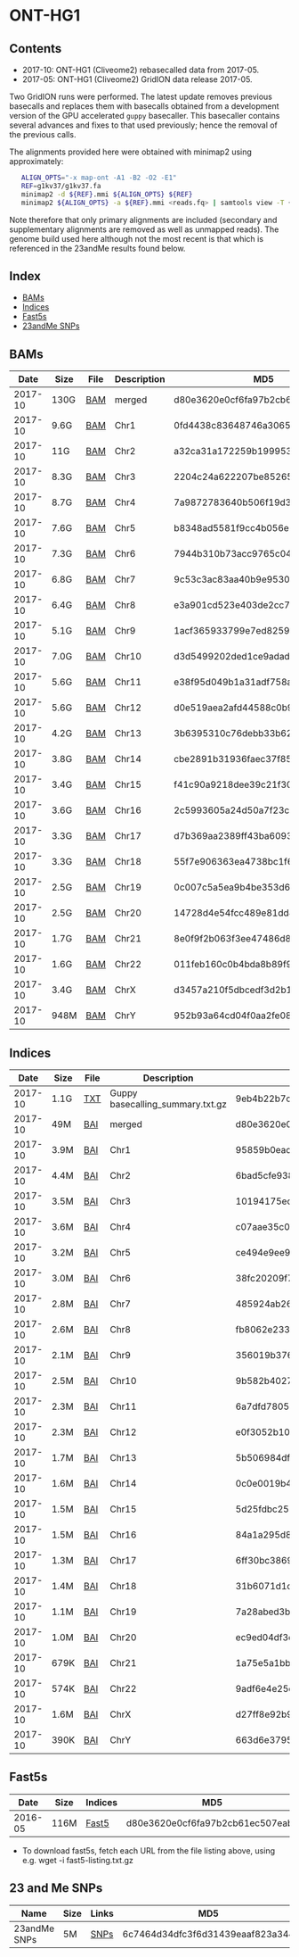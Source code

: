 # ONT-HG1

## Contents
* 2017-10: ONT-HG1 (Cliveome2) rebasecalled data from 2017-05.
* 2017-05: ONT-HG1 (Cliveome2) GridION data release 2017-05.

Two GridION runs were performed. The latest update removes previous basecalls and replaces them with basecalls obtained from a development version of the GPU accelerated `guppy` basecaller. This basecaller contains several advances and fixes to that used previously; hence the removal of the previous calls.

The alignments provided here were obtained with minimap2 using approximately:

```bash
   ALIGN_OPTS="-x map-ont -A1 -B2 -O2 -E1"
   REF=g1kv37/g1kv37.fa
   minimap2 -d ${REF}.mmi ${ALIGN_OPTS} ${REF}
   minimap2 ${ALIGN_OPTS} -a ${REF}.mmi <reads.fq> | samtools view -T {REF} -F 2308 > …
```

Note therefore that only primary alignments are included (secondary and supplementary alignments are removed as well as unmapped reads). The genome build used here although not the most recent is that which is referenced in the 23andMe results found below.

## Index

* [BAMs](#bams)
* [Indices](#indices)
* [Fast5s](#fast5s)
* [23andMe SNPs](#23-and-me-snps)

## BAMs ##

| Date    | Size | File                                                                                  | Description | MD5                              |
|---------|------|---------------------------------------------------------------------------------------|-------------|----------------------------------|
| 2017-10 | 130G | [BAM](https://s3-eu-west-1.amazonaws.com/ont-hg1b/alignment/merge_sort/cliveome2.bam) | merged      | d80e3620e0cf6fa97b2cb61ec507eabc |
| 2017-10 | 9.6G | [BAM](https://s3-eu-west-1.amazonaws.com/ont-hg1b/alignment/by_chr/chr1.bam)          | Chr1        | 0fd4438c83648746a306544977c9d53a |
| 2017-10 | 11G  | [BAM](https://s3-eu-west-1.amazonaws.com/ont-hg1b/alignment/by_chr/chr2.bam)          | Chr2        | a32ca31a172259b199953b0e8bc37fcd |
| 2017-10 | 8.3G | [BAM](https://s3-eu-west-1.amazonaws.com/ont-hg1b/alignment/by_chr/chr3.bam)          | Chr3        | 2204c24a622207be8526588ee1ea118b |
| 2017-10 | 8.7G | [BAM](https://s3-eu-west-1.amazonaws.com/ont-hg1b/alignment/by_chr/chr4.bam)          | Chr4        | 7a9872783640b506f19d382343e3742f |
| 2017-10 | 7.6G | [BAM](https://s3-eu-west-1.amazonaws.com/ont-hg1b/alignment/by_chr/chr5.bam)          | Chr5        | b8348ad5581f9cc4b056e1304c03d5a5 |
| 2017-10 | 7.3G | [BAM](https://s3-eu-west-1.amazonaws.com/ont-hg1b/alignment/by_chr/chr6.bam)          | Chr6        | 7944b310b73acc9765c0450c65a7f5b6 |
| 2017-10 | 6.8G | [BAM](https://s3-eu-west-1.amazonaws.com/ont-hg1b/alignment/by_chr/chr7.bam)          | Chr7        | 9c53c3ac83aa40b9e9530d3c0395919d |
| 2017-10 | 6.4G | [BAM](https://s3-eu-west-1.amazonaws.com/ont-hg1b/alignment/by_chr/chr8.bam)          | Chr8        | e3a901cd523e403de2cc7cdfb8e887e7 |
| 2017-10 | 5.1G | [BAM](https://s3-eu-west-1.amazonaws.com/ont-hg1b/alignment/by_chr/chr9.bam)          | Chr9        | 1acf365933799e7ed8259a9566ed6c48 |
| 2017-10 | 7.0G | [BAM](https://s3-eu-west-1.amazonaws.com/ont-hg1b/alignment/by_chr/chr10.bam)         | Chr10       | d3d5499202ded1ce9adadaa2acec3b0c |
| 2017-10 | 5.6G | [BAM](https://s3-eu-west-1.amazonaws.com/ont-hg1b/alignment/by_chr/chr11.bam)         | Chr11       | e38f95d049b1a31adf758a202a5e2e83 |
| 2017-10 | 5.6G | [BAM](https://s3-eu-west-1.amazonaws.com/ont-hg1b/alignment/by_chr/chr12.bam)         | Chr12       | d0e519aea2afd44588c0b9ce41b8df09 |
| 2017-10 | 4.2G | [BAM](https://s3-eu-west-1.amazonaws.com/ont-hg1b/alignment/by_chr/chr13.bam)         | Chr13       | 3b6395310c76debb33b62c3617a1a817 |
| 2017-10 | 3.8G | [BAM](https://s3-eu-west-1.amazonaws.com/ont-hg1b/alignment/by_chr/chr14.bam)         | Chr14       | cbe2891b31936faec37f85e13c2e21d0 |
| 2017-10 | 3.4G | [BAM](https://s3-eu-west-1.amazonaws.com/ont-hg1b/alignment/by_chr/chr15.bam)         | Chr15       | f41c90a9218dee39c21f3017c7577224 |
| 2017-10 | 3.6G | [BAM](https://s3-eu-west-1.amazonaws.com/ont-hg1b/alignment/by_chr/chr16.bam)         | Chr16       | 2c5993605a24d50a7f23c9c997cdf29c |
| 2017-10 | 3.3G | [BAM](https://s3-eu-west-1.amazonaws.com/ont-hg1b/alignment/by_chr/chr17.bam)         | Chr17       | d7b369aa2389ff43ba60933760df73c1 |
| 2017-10 | 3.3G | [BAM](https://s3-eu-west-1.amazonaws.com/ont-hg1b/alignment/by_chr/chr18.bam)         | Chr18       | 55f7e906363ea4738bc1f69d42ad17d3 |
| 2017-10 | 2.5G | [BAM](https://s3-eu-west-1.amazonaws.com/ont-hg1b/alignment/by_chr/chr19.bam)         | Chr19       | 0c007c5a5ea9b4be353d6264d5e9b98b |
| 2017-10 | 2.5G | [BAM](https://s3-eu-west-1.amazonaws.com/ont-hg1b/alignment/by_chr/chr20.bam)         | Chr20       | 14728d4e54fcc489e81dd4935cee09f1 |
| 2017-10 | 1.7G | [BAM](https://s3-eu-west-1.amazonaws.com/ont-hg1b/alignment/by_chr/chr21.bam)         | Chr21       | 8e0f9f2b063f3ee47486d80ff7d15319 |
| 2017-10 | 1.6G | [BAM](https://s3-eu-west-1.amazonaws.com/ont-hg1b/alignment/by_chr/chr22.bam)         | Chr22       | 011feb160c0b4bda8b89f91ff2706376 |
| 2017-10 | 3.4G | [BAM](https://s3-eu-west-1.amazonaws.com/ont-hg1b/alignment/by_chr/chrX.bam)          | ChrX        | d3457a210f5dbcedf3d2b1814e29c8d7 |
| 2017-10 | 948M | [BAM](https://s3-eu-west-1.amazonaws.com/ont-hg1b/alignment/by_chr/chrY.bam)          | ChrY        | 952b93a64cd04f0aa2fe089abddc40e8 |



## Indices ##
| Date    | Size | File                                                                                      | Description | MD5                              |
|---------|------|-------------------------------------------------------------------------------------------|-------------|----------------------------------|
| 2017-10 | 1.1G | [TXT](https://s3-eu-west-1.amazonaws.com/ont-hg1b/basecalling_summary.txt.gz)             | Guppy basecalling_summary.txt.gz  | 9eb4b22b7c5fd7dc410bf33db1027cef |
| 2017-10 | 49M  | [BAI](https://s3-eu-west-1.amazonaws.com/ont-hg1b/alignment/merge_sort/cliveome2.bam.bai) | merged      | d80e3620e0cf6fa97b2cb61ec507eabc |
| 2017-10 | 3.9M | [BAI](https://s3-eu-west-1.amazonaws.com/ont-hg1b/alignment/by_chr/chr1.bam.bai)          | Chr1        | 95859b0eac10349270dc91d8b2a11e99 |
| 2017-10 | 4.4M | [BAI](https://s3-eu-west-1.amazonaws.com/ont-hg1b/alignment/by_chr/chr2.bam.bai)          | Chr2        | 6bad5cfe938778250e35270ed5a033e7 |
| 2017-10 | 3.5M | [BAI](https://s3-eu-west-1.amazonaws.com/ont-hg1b/alignment/by_chr/chr3.bam.bai)          | Chr3        | 10194175ece7f20cd848799f0ea03e35 |
| 2017-10 | 3.6M | [BAI](https://s3-eu-west-1.amazonaws.com/ont-hg1b/alignment/by_chr/chr4.bam.bai)          | Chr4        | c07aae35c0b2c1a357c56e080316af62 |
| 2017-10 | 3.2M | [BAI](https://s3-eu-west-1.amazonaws.com/ont-hg1b/alignment/by_chr/chr5.bam.bai)          | Chr5        | ce494e9ee932a80aa94616207e5a8dc6 |
| 2017-10 | 3.0M | [BAI](https://s3-eu-west-1.amazonaws.com/ont-hg1b/alignment/by_chr/chr6.bam.bai)          | Chr6        | 38fc20209f7fc06f81ae3a2e9c5cde9c |
| 2017-10 | 2.8M | [BAI](https://s3-eu-west-1.amazonaws.com/ont-hg1b/alignment/by_chr/chr7.bam.bai)          | Chr7        | 485924ab264e33f15bfdd13e190b3264 |
| 2017-10 | 2.6M | [BAI](https://s3-eu-west-1.amazonaws.com/ont-hg1b/alignment/by_chr/chr8.bam.bai)          | Chr8        | fb8062e233eef1b3647148c7fd34fa83 |
| 2017-10 | 2.1M | [BAI](https://s3-eu-west-1.amazonaws.com/ont-hg1b/alignment/by_chr/chr9.bam.bai)          | Chr9        | 356019b3761502ded684ea2a6c3ca1bc |
| 2017-10 | 2.5M | [BAI](https://s3-eu-west-1.amazonaws.com/ont-hg1b/alignment/by_chr/chr10.bam.bai)         | Chr10       | 9b582b402782c8be1229a78fd600391b |
| 2017-10 | 2.3M | [BAI](https://s3-eu-west-1.amazonaws.com/ont-hg1b/alignment/by_chr/chr11.bam.bai)         | Chr11       | 6a7dfd7805eca7af43a1e32e74af3c8f |
| 2017-10 | 2.3M | [BAI](https://s3-eu-west-1.amazonaws.com/ont-hg1b/alignment/by_chr/chr12.bam.bai)         | Chr12       | e0f3052b106caeb1d957e47ff2523b7b |
| 2017-10 | 1.7M | [BAI](https://s3-eu-west-1.amazonaws.com/ont-hg1b/alignment/by_chr/chr13.bam.bai)         | Chr13       | 5b506984df5606b329df41ecc5348203 |
| 2017-10 | 1.6M | [BAI](https://s3-eu-west-1.amazonaws.com/ont-hg1b/alignment/by_chr/chr14.bam.bai)         | Chr14       | 0c0e0019b40afeb0aff6d326826db29a |
| 2017-10 | 1.5M | [BAI](https://s3-eu-west-1.amazonaws.com/ont-hg1b/alignment/by_chr/chr15.bam.bai)         | Chr15       | 5d25fdbc2580cecee3e20c75349ad370 |
| 2017-10 | 1.5M | [BAI](https://s3-eu-west-1.amazonaws.com/ont-hg1b/alignment/by_chr/chr16.bam.bai)         | Chr16       | 84a1a295d8e8cf468e8715b4849c21b4 |
| 2017-10 | 1.3M | [BAI](https://s3-eu-west-1.amazonaws.com/ont-hg1b/alignment/by_chr/chr17.bam.bai)         | Chr17       | 6ff30bc38696fb63556653153ff27e2d |
| 2017-10 | 1.4M | [BAI](https://s3-eu-west-1.amazonaws.com/ont-hg1b/alignment/by_chr/chr18.bam.bai)         | Chr18       | 31b6071d1cfb4beda3b510044580700c |
| 2017-10 | 1.1M | [BAI](https://s3-eu-west-1.amazonaws.com/ont-hg1b/alignment/by_chr/chr19.bam.bai)         | Chr19       | 7a28abed3be88e00b5d54e393df0e9c5 |
| 2017-10 | 1.0M | [BAI](https://s3-eu-west-1.amazonaws.com/ont-hg1b/alignment/by_chr/chr20.bam.bai)         | Chr20       | ec9ed04df3d2e336e505eb686c96a34a |
| 2017-10 | 679K | [BAI](https://s3-eu-west-1.amazonaws.com/ont-hg1b/alignment/by_chr/chr21.bam.bai)         | Chr21       | 1a75e5a1bbff059ff90b232fde36357f |
| 2017-10 | 574K | [BAI](https://s3-eu-west-1.amazonaws.com/ont-hg1b/alignment/by_chr/chr22.bam.bai)         | Chr22       | 9adf6e4e25d152a846f20b233e74ac59 |
| 2017-10 | 1.6M | [BAI](https://s3-eu-west-1.amazonaws.com/ont-hg1b/alignment/by_chr/chrX.bam.bai)          | ChrX        | d27ff8e92b93c9fba7dde25336b4cbb6 |
| 2017-10 | 390K | [BAI](https://s3-eu-west-1.amazonaws.com/ont-hg1b/alignment/by_chr/chrY.bam.bai)          | ChrY        | 663d6e3795f3459c777dd79c1415e69e |

## Fast5s ##

| Date    | Size | Indices                                                                   | MD5                              |
|---------|------|---------------------------------------------------------------------------|----------------------------------|
| 2016-05 | 116M | [Fast5](https://s3-eu-west-1.amazonaws.com/ont-hg1b/fast5-listing.txt.gz) | d80e3620e0cf6fa97b2cb61ec507eabc |

* To download fast5s, fetch each URL from the file listing above, using e.g. wget -i fast5-listing.txt.gz

## 23 and Me SNPs ##

| Name         | Size | Links                                                                                                        | MD5                              |
|--------------|------|--------------------------------------------------------------------------------------------------------------|----------------------------------|
| 23andMe SNPs | 5M   | [SNPs](https://s3-eu-west-1.amazonaws.com/ont-hg1b/23andMe/genome_Clive_Brown_v2_Full_20171006051504.txt.gz) | 6c7464d34dfc3f6d31439eaaf823a344 |
